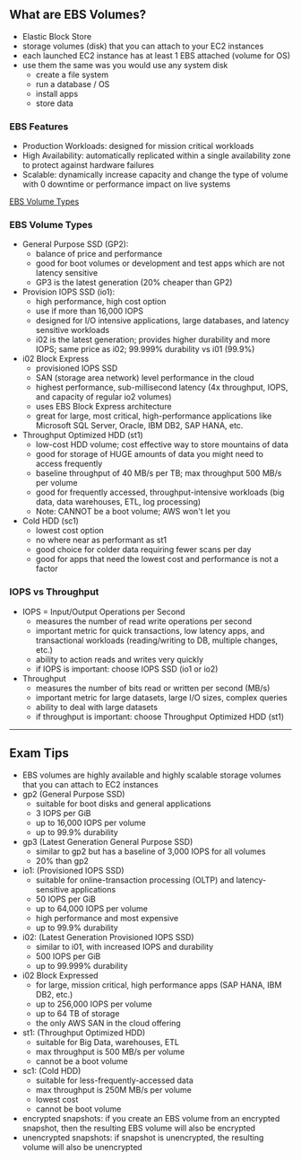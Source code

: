 ## What are EBS Volumes?
- Elastic Block Store
- storage volumes (disk) that you can attach to your EC2 instances
- each launched EC2 instance has at least 1 EBS attached (volume for OS)
- use them the same was you would use any system disk
  - create a file system
  - run a database / OS
  - install apps
  - store data

### EBS Features
- Production Workloads: designed for mission critical workloads
- High Availability: automatically replicated within a single availability zone to protect against hardware failures
- Scalable: dynamically increase capacity and change the type of volume with 0 downtime or performance impact on live systems

[EBS Volume Types](https://docs.aws.amazon.com/AWSEC2/latest/UserGuide/ebs-volume-types.html)

### EBS Volume Types
- General Purpose SSD (GP2):
  - balance of price and performance
  - good for boot volumes or development and test apps which are not latency sensitive
  - GP3 is the latest generation (20% cheaper than GP2)
- Provision IOPS SSD (io1):
  - high performance, high cost option
  - use if more than 16,000 IOPS
  - designed for I/O intensive applications, large databases, and latency sensitive workloads
  - i02 is the latest generation; provides higher durability and more IOPS; same price as i02; 99.999% durability vs i01 (99.9%)
- i02 Block Express
  - provisioned IOPS SSD
  - SAN (storage area network) level performance in the cloud
  - highest performance, sub-millisecond latency (4x throughput, IOPS, and capacity of regular io2 volumes)
  - uses EBS Block Express architecture
  - great for large, most critical, high-performance applications like Microsoft SQL Server, Oracle, IBM DB2, SAP HANA, etc.
- Throughput Optimized HDD (st1)
  - low-cost HDD volume; cost effective way to store mountains of data
  - good for storage of HUGE amounts of data you might need to access frequently 
  - baseline throughput of 40 MB/s per TB; max throughput 500 MB/s per volume
  - good for frequently accessed, throughput-intensive workloads (big data, data warehouses, ETL, log processing)
  - Note: CANNOT be a boot volume; AWS won't let you
- Cold HDD (sc1)
  - lowest cost option
  - no where near as performant as st1
  - good choice for colder data requiring fewer scans per day
  - good for apps that need the lowest cost and performance is not a factor

### IOPS vs Throughput
- IOPS = Input/Output Operations per Second
  - measures the number of read write operations per second
  - important metric for quick transactions, low latency apps, and transactional workloads (reading/writing to DB, multiple changes, etc.)
  - ability to action reads and writes very quickly
  - if IOPS is important: choose IOPS SSD (io1 or io2)
- Throughput
  - measures the number of bits read or written per second (MB/s)
  - important metric for large datasets, large I/O sizes, complex queries
  - ability to deal with large datasets
  - if throughput is important: choose Throughput Optimized HDD (st1)

--- 

## Exam Tips
- EBS volumes are highly available and highly scalable storage volumes that you can attach to EC2 instances
- gp2 (General Purpose SSD)
  - suitable for boot disks and general applications
  - 3 IOPS per GiB
  - up to 16,000 IOPS per volume
  - up to 99.9% durability
- gp3 (Latest Generation General Purpose SSD)
  - similar to gp2 but has a baseline of 3,000 IOPS for all volumes
  - 20% than gp2
- io1: (Provisioned IOPS SSD)
  - suitable for online-transaction processing (OLTP) and latency-sensitive applications
  - 50 IOPS per GiB
  - up to 64,000 IOPS per volume
  - high performance and most expensive
  - up to 99.9% durability
- i02: (Latest Generation Provisioned IOPS SSD)
  - similar to i01, with increased IOPS and durability 
  - 500 IOPS per GiB
  - up to 99.999% durability
- i02 Block Expressed
  - for large, mission critical, high performance apps (SAP HANA, IBM DB2, etc.)
  - up to 256,000 IOPS per volume
  - up to 64 TB of storage
  - the only AWS SAN in the cloud offering
- st1: (Throughput Optimized HDD)
  - suitable for Big Data, warehouses, ETL
  - max throughput is 500 MB/s per volume
  - cannot be a boot volume
- sc1: (Cold HDD)
  - suitable for less-frequently-accessed data
  - max throughput is 250M MB/s per volume
  - lowest cost
  - cannot be boot volume
- encrypted snapshots: if you create an EBS volume from an encrypted snapshot, then the resulting EBS volume will also be encrypted 
- unencrypted snapshots: if snapshot is unencrypted, the resulting volume will also be unencrypted